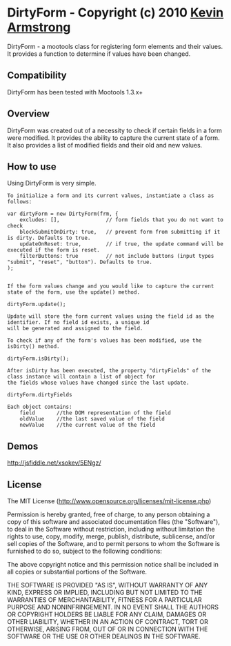 DirtyForm - Copyright (c) 2010 [Kevin Armstrong](http://kevinandre.com/)
========================================================================

DirtyForm - a mootools class for registering form elements and their values. It provides a function to determine if values have been changed.


Compatibility
----

DirtyForm has been tested with Mootools 1.3.x+


Overview
------------

DirtyForm was created out of a necessity to check if certain fields in a form were modified. It provides the ability to capture the current state of a form. It also provides a list of modified fields and their old and new values.


How to use
----------

Using DirtyForm is very simple.

	To initialize a form and its current values, instantiate a class as follows:

	var dirtyForm = new DirtyForm(frm, {
		excludes: [], 				// form fields that you do not want to check
		blockSubmitOnDirty: true,	// prevent form from submitting if it is dirty. Defaults to true.
		updateOnReset: true,		// if true, the update command will be executed if the form is reset.
		filterButtons: true			// not include buttons (input types "submit", "reset", "button"). Defaults to true.
	);
	
	
	If the form values change and you would like to capture the current state of the form, use the update() method.

	dirtyForm.update();
	
	Update will store the form current values using the field id as the identifier. If no field id exists, a unique id 
	will be generated and assigned to the field.
	
	To check if any of the form's values has been modified, use the isDirty() method.

	dirtyForm.isDirty();
	
	After isDirty has been executed, the property "dirtyFields" of the class instance will contain a list of object for 
	the fields whose values have changed since the last update. 

	dirtyForm.dirtyFields
	
	Each object contains:
		field		//the DOM representation of the field
		oldValue	//the last saved value of the field
		newValue	//the current value of the field


Demos
-----

http://jsfiddle.net/xsokev/5ENgz/


License
-------

The MIT License (http://www.opensource.org/licenses/mit-license.php)

Permission is hereby granted, free of charge, to any person
obtaining a copy of this software and associated documentation
files (the "Software"), to deal in the Software without
restriction, including without limitation the rights to use,
copy, modify, merge, publish, distribute, sublicense, and/or sell
copies of the Software, and to permit persons to whom the
Software is furnished to do so, subject to the following
conditions:

The above copyright notice and this permission notice shall be
included in all copies or substantial portions of the Software.

THE SOFTWARE IS PROVIDED "AS IS", WITHOUT WARRANTY OF ANY KIND,
EXPRESS OR IMPLIED, INCLUDING BUT NOT LIMITED TO THE WARRANTIES
OF MERCHANTABILITY, FITNESS FOR A PARTICULAR PURPOSE AND
NONINFRINGEMENT. IN NO EVENT SHALL THE AUTHORS OR COPYRIGHT
HOLDERS BE LIABLE FOR ANY CLAIM, DAMAGES OR OTHER LIABILITY,
WHETHER IN AN ACTION OF CONTRACT, TORT OR OTHERWISE, ARISING
FROM, OUT OF OR IN CONNECTION WITH THE SOFTWARE OR THE USE OR
OTHER DEALINGS IN THE SOFTWARE.
